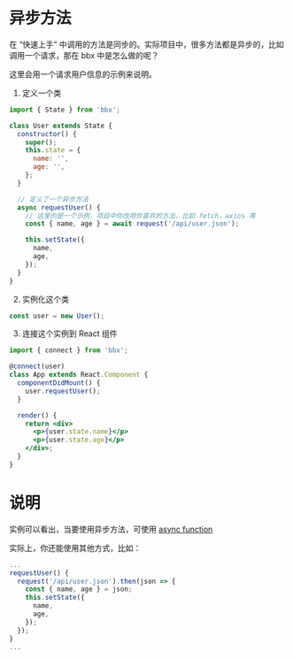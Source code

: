 # 异步方法

在 “快速上手” 中调用的方法是同步的。实际项目中，很多方法都是异步的，比如调用一个请求，那在 bbx 中是怎么做的呢？

这里会用一个请求用户信息的示例来说明。

1. 定义一个类
```jsx
import { State } from 'bbx';

class User extends State {
  constructor() {
    super();
    this.state = {
      name: '',
      age: '',
    };
  }

  // 定义了一个异步方法
  async requestUser() {
    // 这里的是一个示例，项目中你改用你喜欢的方法，比如 fetch，axios 等
    const { name, age } = await request('/api/user.json');

    this.setState({
      name,
      age,
    });
  }
}
```

2. 实例化这个类

```jsx
const user = new User();
```

3. 连接这个实例到 React 组件

```jsx
import { connect } from 'bbx';

@connect(user)
class App extends React.Component {
  componentDidMount() {
    user.requestUser();
  }

  render() {
    return <div>
      <p>{user.state.name}</p>
      <p>{user.state.age}</p>
    </div>;
  }
}
```

# 说明

实例可以看出，当要使用异步方法，可使用 [async function](https://developer.mozilla.org/zh-CN/docs/Web/JavaScript/Reference/Statements/async_function)

实际上，你还能使用其他方式，比如：

```jsx
...
requestUser() {
  request('/api/user.json').then(json => {
    const { name, age } = json;
    this.setState({
      name,
      age,
    });
  });
}
...
```